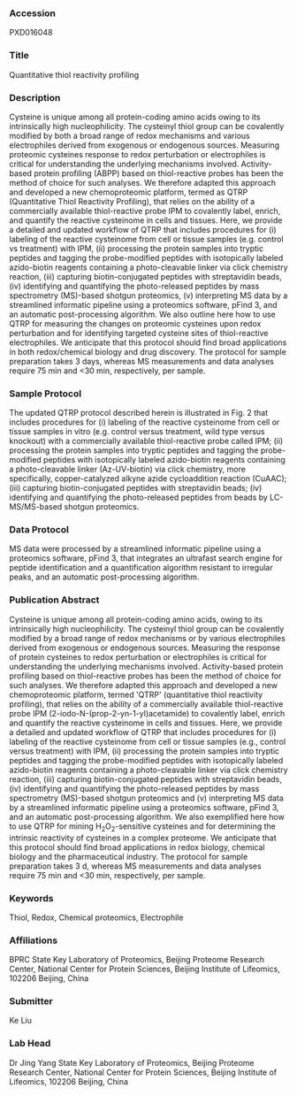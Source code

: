 ### Accession
PXD016048

### Title
Quantitative thiol reactivity profiling

### Description
Cysteine is unique among all protein-coding amino acids owing to its intrinsically high nucleophilicity. The cysteinyl thiol group can be covalently modified by both a broad range of redox mechanisms and various electrophiles derived from exogenous or endogenous sources. Measuring proteomic cysteines response to redox perturbation or electrophiles is critical for understanding the underlying mechanisms involved. Activity-based protein profiling (ABPP) based on thiol-reactive probes has been the method of choice for such analyses. We therefore adapted this approach and developed a new chemoproteomic platform, termed as QTRP (Quantitative Thiol Reactivity Profiling), that relies on the ability of a commercially available thiol-reactive probe IPM to covalently label, enrich, and quantify the reactive cysteinome in cells and tissues. Here, we provide a detailed and updated workflow of QTRP that includes procedures for (i) labeling of the reactive cysteinome from cell or tissue samples (e.g. control vs treatment) with IPM, (ii) processing the protein samples into tryptic peptides and tagging the probe-modified peptides with isotopically labeled azido-biotin reagents containing a photo-cleavable linker via click chemistry reaction, (iii) capturing biotin-conjugated peptides with streptavidin beads, (iv) identifying and quantifying the photo-released peptides by mass spectrometry (MS)-based shotgun proteomics, (v) interpreting MS data by a streamlined informatic pipeline using a proteomics software, pFind 3, and an automatic post-processing algorithm. We also outline here how to use QTRP for measuring the changes on proteomic cysteines upon redox perturbation and for identifying targeted cysteine sites of thiol-reactive electrophiles. We anticipate that this protocol should find broad applications in both redox/chemical biology and drug discovery. The protocol for sample preparation takes 3 days, whereas MS measurements and data analyses require 75 min and <30 min, respectively, per sample.

### Sample Protocol
The updated QTRP protocol described herein is illustrated in Fig. 2 that includes procedures for (i) labeling of the reactive cysteinome from cell or tissue samples in vitro (e.g. control versus treatment, wild type versus knockout) with a commercially available thiol-reactive probe called IPM; (ii) processing the protein samples into tryptic peptides and tagging the probe-modified peptides with isotopically labeled azido-biotin reagents containing a photo-cleavable linker (Az-UV-biotin) via click chemistry, more specifically, copper-catalyzed alkyne azide cycloaddition reaction (CuAAC); (iii) capturing biotin-conjugated peptides with streptavidin beads; (iv) identifying and quantifying the photo-released peptides from beads by LC-MS/MS-based shotgun proteomics.

### Data Protocol
MS data were processed by a streamlined informatic pipeline using a proteomics software, pFind 3, that integrates an ultrafast search engine for peptide identification and a quantification algorithm resistant to irregular peaks, and an automatic post-processing algorithm.

### Publication Abstract
Cysteine is unique among all protein-coding amino acids, owing to its intrinsically high nucleophilicity. The cysteinyl thiol group can be covalently modified by a broad range of redox mechanisms or by various electrophiles derived from exogenous or endogenous sources. Measuring the response of protein cysteines to redox perturbation or electrophiles is critical for understanding the underlying mechanisms involved. Activity-based protein profiling based on thiol-reactive probes has been the method of choice for such analyses. We therefore adapted this approach and developed a new chemoproteomic platform, termed 'QTRP' (quantitative thiol reactivity profiling), that relies on the ability of a commercially available thiol-reactive probe IPM (2-iodo-N-(prop-2-yn-1-yl)acetamide) to covalently label, enrich and quantify the reactive cysteinome in cells and tissues. Here, we provide a detailed and updated workflow of QTRP that includes procedures for (i) labeling of the reactive cysteinome from cell or tissue samples (e.g., control versus treatment) with IPM, (ii) processing the protein samples into tryptic peptides and tagging the probe-modified peptides with isotopically labeled azido-biotin reagents containing a photo-cleavable linker via click chemistry reaction, (iii) capturing biotin-conjugated peptides with streptavidin beads, (iv) identifying and quantifying the photo-released peptides by mass spectrometry (MS)-based shotgun proteomics and (v) interpreting MS data by a streamlined informatic pipeline using a proteomics software, pFind 3, and an automatic post-processing algorithm. We also exemplified here how to use QTRP for mining H<sub>2</sub>O<sub>2</sub>-sensitive cysteines and for determining the intrinsic reactivity of cysteines in a complex proteome. We anticipate that this protocol should find broad applications in redox biology, chemical biology and the pharmaceutical industry. The protocol for sample preparation takes 3 d, whereas MS measurements and data analyses require 75 min and &lt;30 min, respectively, per sample.

### Keywords
Thiol, Redox, Chemical proteomics, Electrophile

### Affiliations
BPRC
State Key Laboratory of Proteomics, Beijing Proteome Research Center, National Center for Protein Sciences, Beijing Institute of Lifeomics, 102206 Beijing, China

### Submitter
Ke Liu

### Lab Head
Dr Jing Yang
State Key Laboratory of Proteomics, Beijing Proteome Research Center, National Center for Protein Sciences, Beijing Institute of Lifeomics, 102206 Beijing, China


